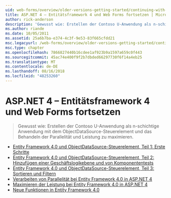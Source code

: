 ```yaml
---
uid: web-forms/overview/older-versions-getting-started/continuing-with-ef/index
title: ASP.NET 4 – Entitätsframework 4 und Web Forms fortsetzen | Microsoft-Dokumentation
author: rick-anderson
description: 'Gewusst wie: Erstellen der Contoso U-Anwendung als n-schichtige Anwendung mit dem ObjectDataSource-Steuerelement und das Behandeln der Parallelität und Leistung zu maximieren.'
ms.author: riande
ms.date: 10/05/2011
ms.assetid: 25a6b7ba-e374-4c3f-9e53-83f665cfdd21
msc.legacyurl: /web-forms/overview/older-versions-getting-started/continuing-with-ef
msc.type: chapter
ms.openlocfilehash: 7866827440b16cdee1af923b9a1597a659c0f443
ms.sourcegitcommit: 45ac74e400f9f2b7dbded66297730f6f14a4eb25
ms.translationtype: MT
ms.contentlocale: de-DE
ms.lasthandoff: 08/16/2018
ms.locfileid: "48253260"
---
```

<a name="aspnet-4---continuing-with-entity-framework-4-and-web-forms"></a>ASP.NET 4 – Entitätsframework 4 und Web Forms fortsetzen
====================
> Gewusst wie: Erstellen der Contoso U-Anwendung als n-schichtige Anwendung mit dem ObjectDataSource-Steuerelement und das Behandeln der Parallelität und Leistung zu maximieren.


- [Entity Framework 4.0 und ObjectDataSource-Steuerelement, Teil 1: Erste Schritte](using-the-entity-framework-and-the-objectdatasource-control-part-1-getting-started.md)
- [Entity Framework 4.0 und ObjectDataSource-Steuerelement, Teil 2: Hinzufügen einer Geschäftslogikebene und von Komponententests](using-the-entity-framework-and-the-objectdatasource-control-part-2-adding-a-business-logic-layer-and-unit-tests.md)
- [Entity Framework 4.0 und ObjectDataSource-Steuerelement, Teil 3: Sortieren und Filtern](using-the-entity-framework-and-the-objectdatasource-control-part-3-sorting-and-filtering.md)
- [Verarbeiten von Parallelität bei Entity Framework 4.0 in ASP.NET 4](handling-concurrency-with-the-entity-framework-in-an-asp-net-web-application.md)
- [Maximieren der Leistung bei Entity Framework 4.0 in ASP.NET 4](maximizing-performance-with-the-entity-framework-in-an-asp-net-web-application.md)
- [Neue Funktionen in Entity Framework 4.0](what-s-new-in-the-entity-framework-4.md)
